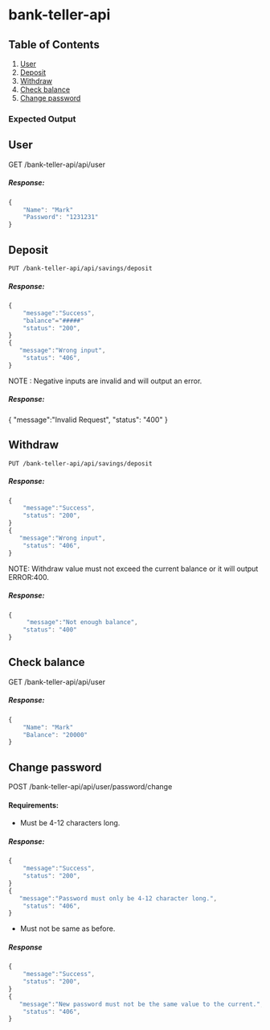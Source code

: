 # bank-teller-api
 ## Table of Contents
 1. [User](#User)
 1. [Deposit](#Deposit)
 1. [Withdraw](#Withdraw)
 1. [Check balance](#Check-balance)
 1. [Change password](#Change-password)
 
### Expected Output
## User
 GET /bank-teller-api/api/user
##### Response:
 ```javascript
{
     "Name": "Mark"
     "Password": "1231231"
}
```
## Deposit 
    PUT /bank-teller-api/api/savings/deposit
##### Response: 
```javascript
{
    "message":"Success",
    "balance"="#####"
    "status": "200",
}
{
   "message":"Wrong input",
	"status": "406",
}
 ```
NOTE : Negative inputs are invalid and will output an error.
##### Response:
{
     "message":"Invalid Request",
	"status": "400"
}
## Withdraw
    PUT /bank-teller-api/api/savings/deposit   
##### Response: 
```javascript
{
    "message":"Success",
	"status": "200",
}
{
   "message":"Wrong input",
	"status": "406",
}
 ```
 NOTE: Withdraw value must not exceed the current balance or it will output ERROR:400.
##### Response:
```javascript
{
     "message":"Not enough balance",
	"status": "400"
}
```
## Check balance
 GET /bank-teller-api/api/user

##### Response:
 ```javascript
{
     "Name": "Mark"
     "Balance": "20000"
}
```
## Change password
 POST /bank-teller-api/api/user/password/change
 
 #### Requirements:
 - Must be 4-12 characters long.
 
##### Response: 
```javascript
{
    "message":"Success",
	"status": "200",
}
{
   "message":"Password must only be 4-12 character long.",
	"status": "406",
}
```
 - Must not be same as before.
##### Response 
```javascript
{
    "message":"Success",
	"status": "200",
}
{
   "message":"New password must not be the same value to the current.",
	"status": "406",
}
```


   
